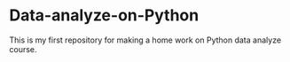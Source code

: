 # Data-analyze-on-Python
This is my first repository for making a home work  on Python data analyze course.
